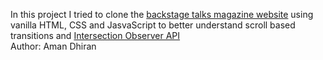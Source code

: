 In this project I tried to clone the [backstage talks magazine website](https://backstagetalks.com/#issue6) using vanilla HTML, CSS and JasvaScript to better understand scroll based transitions and [Intersection Observer API](https://developer.mozilla.org/en-US/docs/Web/API/Intersection_Observer_API)
<br/>
Author: Aman Dhiran
